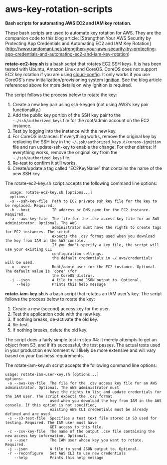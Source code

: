 # aws-key-rotation-scripts

**Bash scripts for automating AWS EC2 and IAM key rotation.**

These bash scripts are used to automate key rotation for AWS. They are the companion code to this blog article:
[Strengthen Your AWS Security by Protecting App Credentials and Automating EC2 and IAM Key Rotation]
(http://www.randomant.net/strengthen-your-aws-security-by-protecting-app-credentials-and-automating-ec2-and-iam-key-rotation)


**rotate-ec2-key.sh** is a bash script that rotates EC2 SSH keys. It is has been tested with Ubuntu, Amazon Linux and CoreOS.
CoreOS does not support EC2 key rotation if you are using [cloud-config](https://coreos.com/os/docs/latest/cloud-config.html).
It only works if you use CoreOS's new initialization/provisioning system
[Ignition](https://coreos.com/ignition/docs/0.2.1/what-is-ignition.html). See the blog article referenced above for more details
on why Ignition is required.

The script follows the process below to rotate the key:

1. Create a new key pair using ssh-keygen (not using AWS’s key pair functionality.)
2. Add the public key portion of the SSH key pair to the `~./ssh/authorized_keys` file for the root/admin account on the EC2 instance.
3. Test by logging into the instance with the new key.
4. For CoreOS instances: If everything works, remove the original key by replacing the SSH key in
the `~/.ssh/authorized_keys.d/coreos-ignition` file and run update-ssh-key to enable the change. For other
distros: If everything works, remove the original key from the `~./ssh/authorized_keys` file.
5. Re-test to confirm it still works.
6. Create/update a tag called “EC2KeyName” that contains the name of the new SSH key

The rotate-ec2-key.sh script accepts the following command line options:

      usage: rotate-ec2-key.sh [options...]
      options:
      -s --ssh-key-file  Path to EC2 private ssh key file for the key to be replaced. Required.
      -h --host          IP address or DNS name for the EC2 instance. Required.
      -a --aws-key-file  The file for the .csv access key file for an AWS administrator. Optional. The AWS
                         administrator must have the rights to create tags for EC2 instances. The script
                         expects the .csv format used when you download the key from IAM in the AWS console.
                         If you don't specify a key file, the script will use your existing CLI
                         configuration settings.
                         the default credentials in ~/.aws/credentials will be used.
      -u --user          Root/admin user for the EC2 instance. Optional. The default value is 'core' (for
                         the CoreOS distro).
      -j --json          A file to send JSON output to. Optional.
         --help          Prints this help message


**rotate-iam-key.sh** is a bash script that rotates an IAM user's key. The script follows the process below to rotate the key:

1. Create a new (second) access key for the user.
2. Test the application code with the new key.
3. If nothing breaks, de-activate the old key.
4. Re-test.
5. If nothing breaks, delete the old key.

The script does a fairly simple test in step #4: it merely attempts to get an object from S3, and if it’s successful,
the test passes. The actual tests used in your production environment will likely be more extensive and will vary based
on your business requirements.

The rotate-iam-key.sh script accepts the following command line options:

    usage: rotate-iam-user-key.sh [options...]
    options:
     -a --aws-key-file  The file for the .csv access key file for an AWS administrator. Optional. The AWS administrator must
                        have the rights to list and update credentials for the IAM user. The script expects the .csv format
                        used when you download the key from IAM in the AWS console. If this option is not specified,
                        existing AWS CLI credentials must be already defined and are used.
     -s --s3-test-file  Specifies a test text file stored in S3 used for testing. Required. The IAM user must have
                        GET access to this file.
     -c --csv-key-file  The name of the output .csv file containing the new access key information. Optional.
     -u --user          The IAM user whose key you want to rotate. Required.
     -j --json          A file to send JSON output to. Optional.
     -r --reconfigure   Set AWS CLI to use new credentials
        --help          Prints this help message
